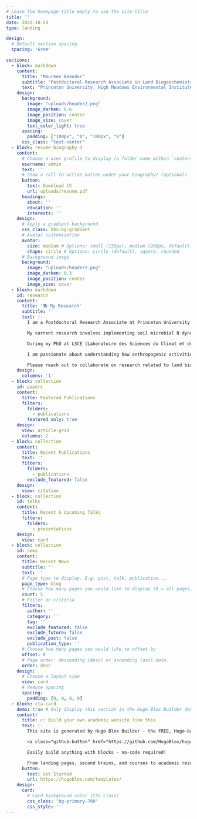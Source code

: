 ```yaml
---
# Leave the homepage title empty to use the site title
title: ''
date: 2022-10-24
type: landing

design:
  # Default section spacing
  spacing: '6rem'

sections:
  - block: markdown
    content:
      title: "Maureen Beaudor"
      subtitle: "Postdoctoral Research Associate in Land Biogeochemistry-Climate interactions"
      text: "Princeton University, High Meadows Environmental Institute"
    design:
      background:
        image: "uploads/header2.png"
        image_darken: 0.6
        image_position: center
        image_size: cover
        text_color_light: true
      spacing:
        padding: ["100px", "0", "100px", "0"]
      css_class: "text-center"
  - block: resume-biography-3
    content:
      # Choose a user profile to display (a folder name within `content/authors/`)
      username: admin
      text: ''
      # Show a call-to-action button under your biography? (optional)
      button:
        text: Download CV
        url: uploads/resume.pdf
      headings:
        about: ''
        education: ''
        interests: ''
    design:
      # Apply a gradient background
      css_class: hbx-bg-gradient
      # Avatar customization
      avatar:
        size: medium # Options: small (150px), medium (200px, default), large (320px), xl (400px), xxl (500px)
        shape: circle # Options: circle (default), square, rounded
      # Background image
      background:
        image: "uploads/header2.png"
        image_darken: 0.3
        image_position: center
        image_size: cover
  - block: markdown
    id: research
    content:
      title: '📚 My Research'
      subtitle: ''
      text: |-
        I am a Postdoctoral Research Associate at Princeton University in the High Meadows Environmental Institute (HMEI), where I focus on resolving nitrogen-gaseous pathways in the atmosphere-plant-microbial-soil continuum within the NOAA/GFDL Earth System Modeling Framework.

        My current research involves implementing soil microbial N dynamics based on the MIMICS (MIcrobial-Mineral Carbon Stabilization; Wieder et al., 2015) scheme in the Land Model of the NOAA/GFDL ESM, and integrating other biotic and abiotic processes and related N emissions (nitrification, denitrification losses, and volatilization).

        During my PhD at LSCE (Laboratoire des Sciences du Climat et de l'Environnement), I specialized in global modeling of agricultural ammonia emissions and their impacts on atmospheric chemistry and climate. My thesis received focused on developing a comprehensive model to understand how agricultural practices affect atmospheric composition.

        I am passionate about understanding how anthropogenic activities affect air quality and biogeochemical cycles, particularly in the context of evolving agricultural practices and climate change.

        Please reach out to collaborate on research related to land biogeochemistry, climate interactions, and nitrogen cycle modeling! 🌱
    design:
      columns: '1'
  - block: collection
    id: papers
    content:
      title: Featured Publications
      filters:
        folders:
          - publications
        featured_only: true
    design:
      view: article-grid
      columns: 2
  - block: collection
    content:
      title: Recent Publications
      text: ''
      filters:
        folders:
          - publications
        exclude_featured: false
    design:
      view: citation
  - block: collection
    id: talks
    content:
      title: Recent & Upcoming Talks
      filters:
        folders:
          - presentations
    design:
      view: card
  - block: collection
    id: news
    content:
      title: Recent News
      subtitle: ''
      text: ''
      # Page type to display. E.g. post, talk, publication...
      page_type: blog
      # Choose how many pages you would like to display (0 = all pages)
      count: 5
      # Filter on criteria
      filters:
        author: ''
        category: ''
        tag: ''
        exclude_featured: false
        exclude_future: false
        exclude_past: false
        publication_type: ''
      # Choose how many pages you would like to offset by
      offset: 0
      # Page order: descending (desc) or ascending (asc) date.
      order: desc
    design:
      # Choose a layout view
      view: card
      # Reduce spacing
      spacing:
        padding: [0, 0, 0, 0]
  - block: cta-card
    demo: true # Only display this section in the Hugo Blox Builder demo site
    content:
      title: 👉 Build your own academic website like this
      text: |-
        This site is generated by Hugo Blox Builder - the FREE, Hugo-based open source website builder trusted by 250,000+ academics like you.

        <a class="github-button" href="https://github.com/HugoBlox/hugo-blox-builder" data-color-scheme="no-preference: light; light: light; dark: dark;" data-icon="octicon-star" data-size="large" data-show-count="true" aria-label="Star HugoBlox/hugo-blox-builder on GitHub">Star</a>

        Easily build anything with blocks - no-code required!

        From landing pages, second brains, and courses to academic resumés, conferences, and tech blogs.
      button:
        text: Get Started
        url: https://hugoblox.com/templates/
    design:
      card:
        # Card background color (CSS class)
        css_class: 'bg-primary-700'
        css_style: ''
---
```

